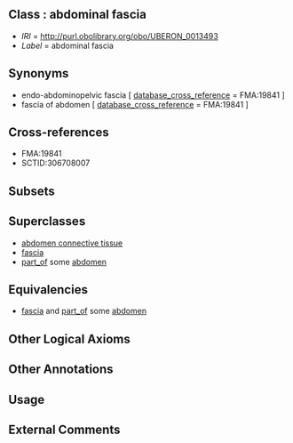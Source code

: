 
## Class : abdominal fascia

 * *IRI* = http://purl.obolibrary.org/obo/UBERON_0013493
 * *Label* = abdominal fascia

## Synonyms

 * endo-abdominopelvic fascia [ [database_cross_reference](../../ef/oboInOwl#hasDbXref.md) = FMA:19841 ]
 * fascia of abdomen [ [database_cross_reference](../../ef/oboInOwl#hasDbXref.md) = FMA:19841 ]

## Cross-references

 * FMA:19841
 * SCTID:306708007

## Subsets


## Superclasses

 * [abdomen connective tissue](../../UBERON/67/UBERON_0003567.md)
 * [fascia](../../UBERON/82/UBERON_0008982.md)
 * [part_of](../../BFO/50/BFO_0000050.md) some [abdomen](../../UBERON/16/UBERON_0000916.md)

## Equivalencies

 * [fascia](../../UBERON/82/UBERON_0008982.md) and [part_of](../../BFO/50/BFO_0000050.md) some [abdomen](../../UBERON/16/UBERON_0000916.md)

## Other Logical Axioms


## Other Annotations


## Usage


## External Comments


